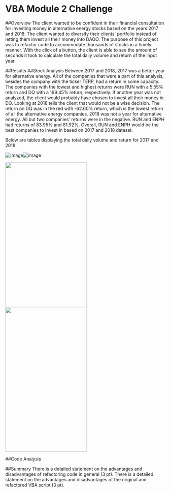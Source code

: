 # VBA Module 2 Challenge
##Overview
The client wanted to be confident in their financial consultation for investing money in alternative energy stocks based on the years 2017 and 2018. The client wanted to diversify their clients' portfolio instead of letting them invest all their money into DAQO. The purpose of this project was to refactor code to accommodate thousands of stocks in a timely manner. With the click of a button, the client is able to see the amount of seconds it took to calculate the total daily volume and return of the input year.  

##Results
##Stock Analysis
Between 2017 and 2018, 2017 was a better year for alternative energy. All of the companies that were a part of this analysis, besides the company with the ticker TERP, had a return in some capacity. The companies with the lowest and highest returns were RUN with a 5.55% return and DQ with a 199.45% return, respectively. If another year was not analyzed, the client would probably have chosen to invest all their money in DQ. Looking at 2018 tells the client that would not be a wise decision. The return on DQ was in the red with -62.60% return, which is the lowest return of all the alternative energy companies. 2018 was not a year for alternative energy. All but two companies' returns were in the negative. RUN and ENPH had returns of 83.95% and 81.92%. Overall, RUN and ENPH would be the best companies to invest in based on 2017 and 2018 dataset. 

Below are tables displaying the total daily volume and return for 2017 and 2018.

![image](https://user-images.githubusercontent.com/98570777/162654899-a0f6c526-df8b-45be-8b38-b95c7703a8ff.png)![image](https://user-images.githubusercontent.com/98570777/162654928-0fc274c9-1ef6-4890-8ec9-fb7cce4b1442.png)

<p align="left">
  <img src="https://user-images.githubusercontent.com/98570777/162654899-a0f6c526-df8b-45be-8b38-b95c7703a8ff.png" width="256" height="455">
  <img src="https://user-images.githubusercontent.com/98570777/162654928-0fc274c9-1ef6-4890-8ec9-fb7cce4b1442.png" width="256" height="455">
 </p>

##Code Analysis


##Summary
There is a detailed statement on the advantages and disadvantages of refactoring code in general (3 pt).
There is a detailed statement on the advantages and disadvantages of the original and refactored VBA script (3 pt).
